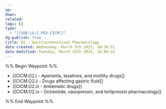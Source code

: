 ```yaml
---
up: 
down: 
related: 
tags: []
type:
  - "[[SUB.LO.C.PEX.CICM]]"
dg-publish: true
title: O2 - Gastrointenstinal Pharmacology
date created: Wednesday, March 5th 2025, 10:36:51
date modified: Tuesday, March 25th 2025, 16:09:21
---
```


%% Begin Waypoint %%

- [[CICM.O2.i - Aperients, laxatives, and motility drugs]]
- [[CICM.O2.ii - Drugs affecting gastric fluid]]
- [[CICM.O2.iii - Antiemetic drugs]]
- [[CICM.O2.iv - Octreotide, vasopressin, and terlipressin pharmacology]]

%% End Waypoint %%
